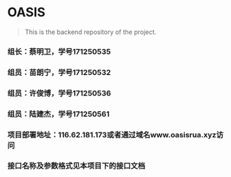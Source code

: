 # OASIS
> This is the backend repository of the project.
### 组长：蔡明卫，学号171250535
### 组员：苗朗宁，学号171250532
### 组员：许俊博，学号171250536
### 组员：陆建杰，学号171250561
### 项目部署地址：116.62.181.173或者通过域名www.oasisrua.xyz访问
### 接口名称及参数格式见本项目下的接口文档
